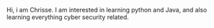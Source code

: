 Hi, i am Chrisse.
I am interested in learning python and Java, and also learning everything cyber security related. 
